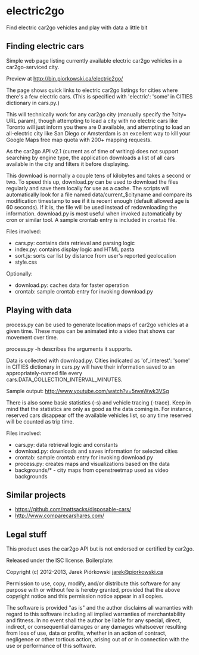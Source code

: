 electric2go
===========

Find electric car2go vehicles and play with data a little bit

Finding electric cars
---------------------

Simple web page listing currently available electric car2go vehicles in 
a car2go-serviced city.

Preview at http://bin.piorkowski.ca/electric2go/

The page shows quick links to electric car2go listings for cities where there's
a few electric cars. (This is specified with 'electric': 'some' in CITIES
dictionary in cars.py.)

This will technically work for any car2go city (manually specify the ?city= URL
param), though attempting to load a city with no electric cars like Toronto 
will just inform you there are 0 available, and attempting to load 
an all-electric city like San Diego or Amsterdam is an excellent way to 
kill your Google Maps free map quota with 200+ mapping requests.

As the car2go API v2.1 (current as of time of writing) does not support 
searching by engine type, the application downloads a list of all cars
available in the city and filters it before displaying.

This download is normally a couple tens of kilobytes and takes a second or two.
To speed this up, download.py can be used to download the files regularly 
and save them locally for use as a cache. The scripts will automatically 
look for a file named data/current\_$cityname and compare its modification 
timestamp to see if it is recent enough (default allowed age is 60 seconds). 
If it is, the file will be used instead of redownloading the information. 
download.py is most useful when invoked automatically by cron or similar tool. 
A sample crontab entry is included in `crontab` file.

Files involved:

- cars.py: contains data retrieval and parsing logic
- index.py: contains display logic and HTML pasta
- sort.js: sorts car list by distance from user's reported geolocation
- style.css

Optionally:

- download.py: caches data for faster operation
- crontab: sample crontab entry for invoking download.py

Playing with data
-----------------

process.py can be used to generate location maps of car2go vehicles at a given 
time. These maps can be animated into a video that shows car movement 
over time.

process.py -h describes the arguments it supports.

Data is collected with download.py. Cities indicated as 'of\_interest': 'some' 
in CITIES dictionary in cars.py will have their information saved to 
an appropriately-named file every cars.DATA\_COLLECTION\_INTERVAL\_MINUTES.

Sample output: http://www.youtube.com/watch?v=5nveWwk3VSg

There is also some basic statistics (-s) and vehicle tracing (-trace).
Keep in mind that the statistics are only as good as the data coming in.
For instance, reserved cars disappear off the available vehicles list, 
so any time reserved will be counted as trip time.

Files involved:

- cars.py: data retrieval logic and constants
- download.py: downloads and saves information for selected cities
- crontab: sample crontab entry for invoking download.py
- process.py: creates maps and visualizations based on the data
- backgrounds/\* - city maps from openstreetmap used as video backgrounds

Similar projects
----------------

- https://github.com/mattsacks/disposable-cars/
- http://www.comparecarshares.com/

Legal stuff
-----------

This product uses the car2go API but is not endorsed or certified by car2go.

Released under the ISC license. Boilerplate:

Copyright (c) 2012-2013, Jarek Piórkowski <jarek@piorkowski.ca>
		
Permission to use, copy, modify, and/or distribute this software for any purpose with or without fee is hereby granted, provided that the above copyright notice and this permission notice appear in all copies.
		
The software is provided "as is" and the author disclaims all warranties with regard to this software including all implied warranties of merchantability and fitness. In no event shall the author be liable for any special, direct, indirect, or consequential damages or any damages whatsoever resulting from loss of use,
data or profits, whether in an action of contract, negligence or other tortious action, arising out of or in connection with the use or performance of this software. 

